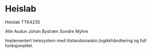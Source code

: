 # Heislab
Heislab TTK4235

Atle Audun Johan Bystrøm
Sondre Myhre


Implementert heissystem med tilstandsmaskin,logikkhåndtering og full funksjonalitet.
